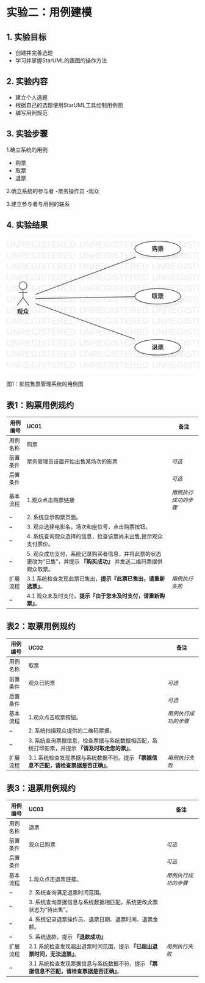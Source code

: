 # 实验二：用例建模

## 1. 实验目标

- 创建并完善选题
- 学习并掌握StarUML的画图的操作方法

## 2. 实验内容

- 建立个人选题
- 根据自己的选题使用StarUML工具绘制用例图
- 编写用例规范

## 3. 实验步骤

1.确立系统的用例
- 购票
- 取票
- 退票

2.确立系统的参与者
-票务操作员
-观众

3.建立参与者与用例的联系


## 4. 实验结果

![用例图](./Lab2_UseCaseDiagram.jpg)

图1：影院售票管理系统的用例图

## 表1：购票用例规约  

用例编号  | UC01 | 备注  
-|:-|-  
用例名称  | 购票  |   
前置条件  |  票务管理员设置开始出售某场次的影票   | *可选*   
后置条件  |      | *可选*   
基本流程  | 1.观众点击购票链接   |*用例执行成功的步骤*    
~| 2. 系统显示购票页面。 |   
~| 3. 观众选择电影名，场次和座位号，点击购票按钮。 |   
~| 4. 系统查询观众选择的信息，检查该票尚未出售,提示观众支付票价。 |   
~| 5.  观众成功支付，系统记录购买者信息，并将此票的状态更改为“已售”，并提示 **『购买成功』** 并发送二维码票据供观众取票。|  
扩展流程  | 3.1 系统检查发现此票已售出，**提示『此票已售出，请重新选票』**。  |*用例执行失败*    
~| 4.1 观众未及时支付。**提示『由于您未及时支付，请重新购票』**。 | 

## 表2：取票用例规约  

用例编号  | UC02 | 备注  
-|:-|-  
用例名称  | 取票  |   
前置条件  |  观众已购票   | *可选*   
后置条件  |      | *可选*   
基本流程  | 1.观众点击取票按钮。   |*用例执行成功的步骤*    
~| 2. 系统扫描观众提供的二维码票据。 |   
~| 3. 系统查询票据信息，检查票据与系统数据相匹配，系统打印影票，并提示 **『请及时取走您的票』**。 |   
扩展流程  | 3.1 系统检查发现票据与系统数据不符。提示 **『票据信息不匹配，请检查票据是否正确』**。 |*用例执行失败*    

## 表3：退票用例规约  

用例编号  | UC03 | 备注  
-|:-|-  
用例名称  | 退票  |   
前置条件  |  观众已购票   | *可选*   
后置条件  |      | *可选*   
基本流程  | 1.观众点击退票链接。   |*用例执行成功的步骤*    
~| 2. 系统查询满足退票时间范围。 |   
~| 3. 系统查询票据信息与系统数据相匹配，系统更改此票状态为“待出售”。 |   
~| 4. 系统记录退票操作员、退票日期、退票时间、退票金额。|   
~| 5. 系统退款。提示 **『退款成功』**|  
扩展流程  | 2.1 系统检查发现超出退票时间范围，提示 **『已超出退票时间，无法退票』**。  |*用例执行失败*    
~| 3.1 系统检查发现票据信息与系统数据不符，提示 **『票据信息不匹配，请检查票据是否正确』**。  |   
